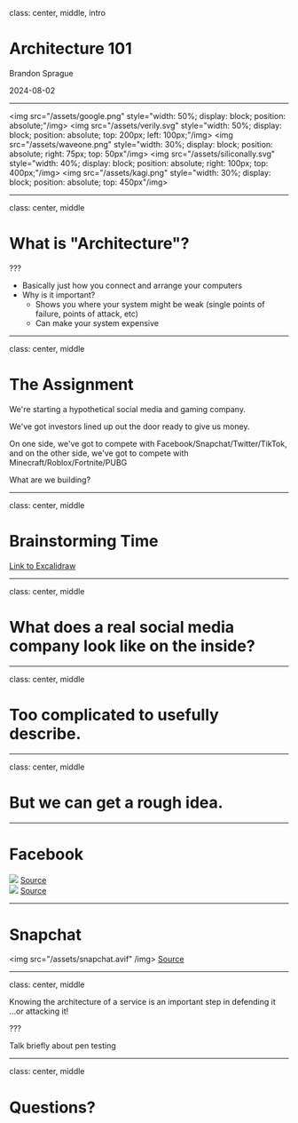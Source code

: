 class: center, middle, intro

<h1 class="text-7xl">Architecture 101</h1>

<p class="text-3xl">Brandon Sprague</p>

2024-08-02

---

<img src="/assets/google.png" style="width: 50%; display: block; position: absolute;"/img>
<img src="/assets/verily.svg" style="width: 50%; display: block; position: absolute; top: 200px; left: 100px;"/img>
<img src="/assets/waveone.png" style="width: 30%; display: block; position: absolute; right: 75px; top: 50px"/img>
<img src="/assets/siliconally.svg" style="width: 40%; display: block; position: absolute; right: 100px; top: 400px;"/img>
<img src="/assets/kagi.png" style="width: 30%; display: block; position: absolute; top: 450px"/img>

---

class: center, middle

# What is "Architecture"?

???

- Basically just how you connect and arrange your computers
- Why is it important?
  - Shows you where your system might be weak (single points of failure, points of attack, etc)
  - Can make your system expensive

---

class: center, middle

<h1 class="text-6xl">The Assignment</h1>

We're starting a hypothetical social media and gaming company.

We've got investors lined up out the door ready to give us money.

On one side, we've got to compete with Facebook/Snapchat/Twitter/TikTok, and on the other side, we've got to compete with Minecraft/Roblox/Fortnite/PUBG

What are we building?

---

class: center, middle

# Brainstorming Time

<a href="https://excalidraw.com">Link to Excalidraw</a>

---

class: center, middle

# What does a real social media company look like on the inside?

---

class: center, middle

# Too complicated to usefully describe.

---

class: center, middle

# But we can get a rough idea.

---

# Facebook

<div class="grid grid-cols-2 gap-x-4 -mx-8">
<div>
  <img src="/assets/facebook-chat.png" /img>
  <a class="text-center block" href="http://www.erlang-factory.com/upload/presentations/31/EugeneLetuchy-ErlangatFacebook.pdf">Source</a>
</div>
<div>
  <img src="/assets/facebook-auth.png" /img>
  <a class="text-center block" href="https://eprint.iacr.org/2018/413.pdf">Source</a>
</div>
</div>

---

# Snapchat

<img src="/assets/snapchat.avif" /img>
<a class="text-center block" href="https://eng.snap.com/monolith-to-multicloud-microservices-snap-service-mesh">Source</a>

---

class: center, middle

<div class="w-3/4 mx-auto text-3xl">Knowing the architecture of a service is an important step in defending it<br>...or attacking it!</div>

???

Talk briefly about pen testing

---

class: center, middle

# Questions?
